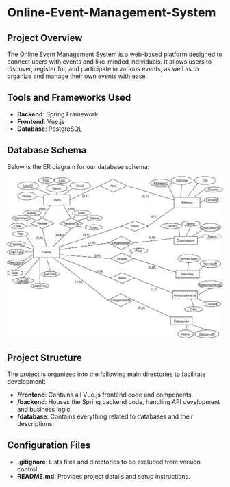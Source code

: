 # Online-Event-Management-System

## Project Overview
The Online Event Management System is a web-based platform designed to connect users with events and like-minded individuals. It allows users to discover, register for, and participate in various events, as well as to organize and manage their own events with ease.

## Tools and Frameworks Used
- **Backend**: Spring Framework
- **Frontend**: Vue.js
- **Database**: PostgreSQL

## Database Schema

Below is the ER diagram for our database schema:

![ER Diagram](database/er_diagram.png)

## Project Structure
The project is organized into the following main directories to facilitate development:

- **/frontend**: Contains all Vue.js frontend code and components.
- **/backend**: Houses the Spring backend code, handling API development and business logic.
- **/database**: Contains everything related to databases and their descriptions.

## Configuration Files
- **.gitignore**: Lists files and directories to be excluded from version control.
- **README.md**: Provides project details and setup instructions.
